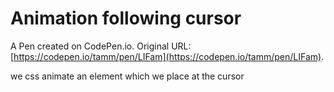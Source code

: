 # Animation following cursor

A Pen created on CodePen.io. Original URL: [https://codepen.io/tamm/pen/LIFam](https://codepen.io/tamm/pen/LIFam).

we css animate an element which we place at the cursor
